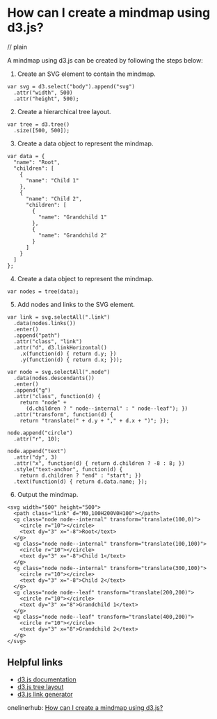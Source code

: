 # How can I create a mindmap using d3.js?
// plain

A mindmap using d3.js can be created by following the steps below:

1. Create an SVG element to contain the mindmap.
```
var svg = d3.select("body").append("svg")
  .attr("width", 500)
  .attr("height", 500);
```

2. Create a hierarchical tree layout.
```
var tree = d3.tree()
  .size([500, 500]);
```

3. Create a data object to represent the mindmap.
```
var data = {
  "name": "Root",
  "children": [
    {
      "name": "Child 1"
    },
    {
      "name": "Child 2",
      "children": [
        {
          "name": "Grandchild 1"
        },
        {
          "name": "Grandchild 2"
        }
      ]
    }
  ]
};
```

4. Create a data object to represent the mindmap.
```
var nodes = tree(data);
```

5. Add nodes and links to the SVG element.
```
var link = svg.selectAll(".link")
  .data(nodes.links())
  .enter()
  .append("path")
  .attr("class", "link")
  .attr("d", d3.linkHorizontal()
    .x(function(d) { return d.y; })
    .y(function(d) { return d.x; }));

var node = svg.selectAll(".node")
  .data(nodes.descendants())
  .enter()
  .append("g")
  .attr("class", function(d) {
    return "node" +
      (d.children ? " node--internal" : " node--leaf"); })
  .attr("transform", function(d) {
    return "translate(" + d.y + "," + d.x + ")"; });

node.append("circle")
  .attr("r", 10);

node.append("text")
  .attr("dy", 3)
  .attr("x", function(d) { return d.children ? -8 : 8; })
  .style("text-anchor", function(d) {
    return d.children ? "end" : "start"; })
  .text(function(d) { return d.data.name; });
```

6. Output the mindmap.
```
<svg width="500" height="500">
  <path class="link" d="M0,100H200V0H100"></path>
  <g class="node node--internal" transform="translate(100,0)">
    <circle r="10"></circle>
    <text dy="3" x="-8">Root</text>
  </g>
  <g class="node node--internal" transform="translate(100,100)">
    <circle r="10"></circle>
    <text dy="3" x="-8">Child 1</text>
  </g>
  <g class="node node--internal" transform="translate(300,100)">
    <circle r="10"></circle>
    <text dy="3" x="-8">Child 2</text>
  </g>
  <g class="node node--leaf" transform="translate(200,200)">
    <circle r="10"></circle>
    <text dy="3" x="8">Grandchild 1</text>
  </g>
  <g class="node node--leaf" transform="translate(400,200)">
    <circle r="10"></circle>
    <text dy="3" x="8">Grandchild 2</text>
  </g>
</svg>
```

## Helpful links
- [d3.js documentation](https://github.com/d3/d3/blob/master/API.md)
- [d3.js tree layout](https://github.com/d3/d3-hierarchy/blob/master/README.md#tree)
- [d3.js link generator](https://github.com/d3/d3-shape/blob/master/README.md#links)

onelinerhub: [How can I create a mindmap using d3.js?](https://onelinerhub.com/javascript-d3/how-can-i-create-a-mindmap-using-d--js)